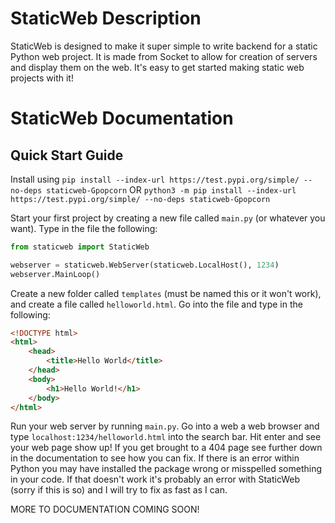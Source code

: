 # StaticWeb Description
StaticWeb is designed to make it super simple to write backend for a static Python web project. It is made from Socket to allow for creation of servers and display them on the web. It's easy to get started making static web projects with it!
# StaticWeb Documentation
## Quick Start Guide
Install using 
`pip install --index-url https://test.pypi.org/simple/ --no-deps staticweb-Gpopcorn`
OR
`python3 -m pip install --index-url https://test.pypi.org/simple/ --no-deps staticweb-Gpopcorn`

Start your first project by creating a new file called `main.py` (or whatever you want). 
Type in the file the following:
```python
from staticweb import StaticWeb

webserver = staticweb.WebServer(staticweb.LocalHost(), 1234)
webserver.MainLoop()
```
Create a new folder called `templates` (must be named this or it won't work), and create a file called `helloworld.html`. 
Go into the file and type in the following:
```html
<!DOCTYPE html>
<html>
	<head>
		<title>Hello World</title>
	</head>
	<body>
		<h1>Hello World!</h1>
	</body>
</html>
```
Run your web server by running `main.py`. Go into a web a web browser and type `localhost:1234/helloworld.html` into the search bar. Hit enter and see your web page show up! If you get brought to a 404 page see further down in the documentation to see how you can fix. If there is an error within Python you may have installed the package wrong or misspelled something in your code. If that doesn't work it's probably an error with StaticWeb (sorry if this is so) and I will try to fix as fast as I can.

MORE TO DOCUMENTATION COMING SOON!